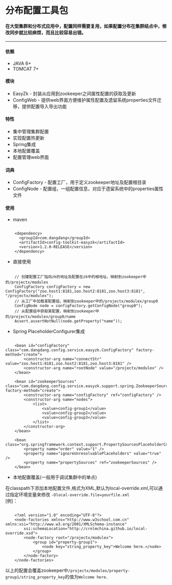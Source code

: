 # 分布配置工具包

#### 在大型集群和分布式应用中，配置同样需要复用，如果配置分布在集群结点中，修改同步就比较麻烦，而且比较容易出错。

<hr>

#### 依赖
* JAVA 6+
* TOMCAT 7+

#### 模块
* EasyZk - 封装从应用到zookeeper之间属性配置的获取及更新
* ConfigWeb - 提供web界面方便维护属性配置及遗留系统properties文件迁移，提供配置导入导出功能

#### 特性
* 集中管理集群配置
* 实现配置热更新
* Spring集成
* 本地配置覆盖
* 配置管理web界面

#### 词典
* ConfigFactory - 配置工厂，用于定义zookeeper地址及配置根目录
* ConfigNode - 配置组，一组配置信息，对应于遗留系统中的properties属性文件

#### 使用
- maven
<pre><code>
    &lt;dependency&gt;
      &lt;groupId&gt;com.dangdang&lt;/groupId&gt;
      &lt;artifactId&gt;config-toolkit-easyzk&lt;/artifactId&gt;
      &lt;version&gt;1.2.0-RELEASE&lt;/version&gt;
    &lt;/dependency&gt;
</code></pre>
- 直接使用
<pre><code>
    // 创建配置工厂指向zk的地址及配置在zk中的根地址，映射到zookeeper中的/projectx/modulex
	ConfigFactory configFactory = new ConfigFactory("zoo.host1:8181,zoo.host2:8181,zoo.host3:8181", "/projectx/modulex");
    // 从工厂中加载某配置组，映射到zookeeper中的/projectx/modulex/group0
	ConfigNode node = configFactory.getConfigNode("group0");
    // 从配置组中获取某配置，映射到zookeeper中的/projectx/modulex/group0/name
	Assert.assertNotNull(node.getProperty("name"));
</code></pre>

- Spring PlaceholderConfigurer集成
<pre><code>
	&lt;bean id="configFactory" class="com.dangdang.config.service.easyzk.ConfigFactory" factory-method="create"&gt;
		&lt;constructor-arg name="connectStr" value="zoo.host1:8181,zoo.host2:8181,zoo.host3:8181" /&gt;
		&lt;constructor-arg name="rootNode" value="/projectx/modulex" /&gt;
	&lt;/bean&gt;

	&lt;bean id="zookeeperSources" class="com.dangdang.config.service.easyzk.support.spring.ZookeeperSourceFactory" factory-method="create"&gt;
		&lt;constructor-arg name="configFactory" ref="configFactory" /&gt;
		&lt;constructor-arg name="nodes"&gt;
			&lt;list&gt;
				&lt;value&gt;config-group1&lt;/value&gt;
				&lt;value&gt;config-group2&lt;/value&gt;
				&lt;value&gt;config-group3&lt;/value&gt;
			&lt;/list&gt;
		&lt;/constructor-arg&gt;
	&lt;/bean&gt;

	&lt;bean class="org.springframework.context.support.PropertySourcesPlaceholderConfigurer"&gt;
		&lt;property name="order" value="1" /&gt;
		&lt;property name="ignoreUnresolvablePlaceholders" value="true" /&gt;
		&lt;property name="propertySources" ref="zookeeperSources" /&gt;
	&lt;/bean&gt;
</code></pre>

- 本地配置覆盖(一般用于调试集群中的单点)

在classpath下添加本地配置文件,格式为XML,默认为local-override.xml,可以通过指定环境变量来修改
`-Dlocal-override.file=yourfile.xml`<br/>
[例]：
<pre><code>
	&lt;?xml version="1.0" encoding="UTF-8"?&gt;
	&lt;node-factories xmlns="http://www.w3school.com.cn" xmlns:xsi="http://www.w3.org/2001/XMLSchema-instance"
		xsi:schemaLocation="http://crnlmchina.github.io/local-override.xsd"&gt;
		&lt;node-factory root="/projectx/modulex"&gt;
			&lt;group id="property-group1"&gt;
				&lt;node key="string_property_key"&gt;Welcome here.&lt;/node&gt;
			&lt;/group&gt;
		&lt;/node-factory&gt;
	&lt;/node-factories&gt;
</code></pre>

以上的配置会覆盖zookeeper中`/projectx/modulex/property-group1/string_property_key`的值为`Welcome here.`
